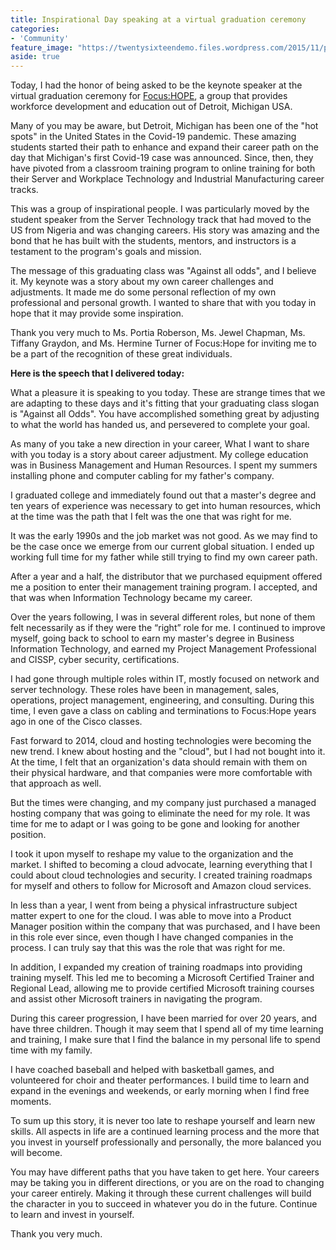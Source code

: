```yaml
---
title: Inspirational Day speaking at a virtual graduation ceremony
categories:
- 'Community'
feature_image: "https://twentysixteendemo.files.wordpress.com/2015/11/post.png"
aside: true
---
```




Today, I had the honor of being asked to be the keynote speaker at the virtual graduation ceremony for <a rel="noreferrer noopener" href="https://www.focushope.edu" target="_blank">Focus:HOP</a><a href="https://www.focushope.edu" target="_blank" rel="noreferrer noopener">E</a>, a group that provides workforce development and education out of Detroit, Michigan USA.  

Many of you may be aware, but Detroit, Michigan has been one of the "hot spots" in the United States in the Covid-19 pandemic.  These amazing students started their path to enhance and expand their career path on the day that Michigan's first Covid-19 case was announced.  Since, then, they have pivoted from a classroom training program to online training for both their Server and Workplace Technology and Industrial Manufacturing career tracks.

This was a group of inspirational people.  I was particularly moved by the student speaker from the Server Technology track that had moved to the US from Nigeria and was changing careers.  His story was amazing and the bond that he has built with the students, mentors, and instructors is a testament to the program's goals and mission.

The message of this graduating class was "Against all odds", and I believe it.  My keynote was a story about my own career challenges and adjustments.  It made me do some personal reflection of my own professional and personal growth.  I wanted to share that with you today in hope that it may provide some inspiration.

Thank you very much to Ms. Portia Roberson, Ms. Jewel Chapman, Ms. Tiffany Graydon, and Ms. Hermine Turner of Focus:Hope for inviting me to be a part of the recognition of these great individuals. 

<strong>Here is the speech that I delivered today:</strong>

What a pleasure it is speaking to you today. These are strange times that we are adapting to these days and it's fitting that your graduating class slogan is "Against all Odds". You have accomplished something great by adjusting to what the world has handed us, and persevered to complete your goal.

As many of you take a new direction in your career, What I want to share with you today is a story about career adjustment. My college education was in Business Management and Human Resources. I spent my summers installing phone and computer cabling for my father's company.

I graduated college and immediately found out that a master's degree and ten years of experience was necessary to get into human resources, which at the time was the path that I felt was the one that was right for me.

It was the early 1990s and the job market was not good. As we may find to be the case once we emerge from our current global situation. I ended up working full time for my father while still trying to find my own career path.

After a year and a half, the distributor that we purchased equipment offered me a position to enter their management training program. I accepted, and that was when Information Technology became my career.

Over the years following, I was in several different roles, but none of them felt necessarily as if they were the “right” role for me.  I continued to improve myself, going back to school to earn my master's degree in Business Information Technology, and earned my Project Management Professional and CISSP, cyber security, certifications.

I had gone through multiple roles within IT, mostly focused on network and server technology. These roles have been in management, sales, operations, project management, engineering, and consulting.  During this time, I even gave a class on cabling and terminations to Focus:Hope years ago in one of the Cisco classes.

Fast forward to 2014, cloud and hosting technologies were becoming the new trend. I knew about hosting and the "cloud", but I had not bought into it. At the time, I felt that an organization's data should remain with them on their physical hardware, and that companies were more comfortable with that approach as well.

But the times were changing, and my company just purchased a managed hosting company that was going to eliminate the need for my role. It was time for me to adapt or I was going to be gone and looking for another position.

I took it upon myself to reshape my value to the organization and the market. I shifted to becoming a cloud advocate, learning everything that I could about cloud technologies and security. I created training roadmaps for myself and others to follow for Microsoft and Amazon cloud services.

In less than a year, I went from being a physical infrastructure subject matter expert to one for the cloud. I was able to move into a Product Manager position within the company that was purchased, and I have been in this role ever since, even though I have changed companies in the process.  I can truly say that this was the role that was right for me.

In addition, I expanded my creation of training roadmaps into providing training myself.  This led me to becoming a Microsoft Certified Trainer and Regional Lead, allowing me to provide certified Microsoft training courses and assist other Microsoft trainers in navigating the program.

During this career progression, I have been married for over 20 years, and have three children.  Though it may seem that I spend all of my time learning and training, I make sure that I find the balance in my personal life to spend time with my family.

I have coached baseball and helped with basketball games, and volunteered for choir and theater performances. I build time to learn and expand in the evenings and weekends, or early morning when I find free moments.

To sum up this story, it is never too late to reshape yourself and learn new skills. All aspects in life are a continued learning process and the more that you invest in yourself professionally and personally, the more balanced you will become.

You may have different paths that you have taken to get here. Your careers may be taking you in different directions, or you are on the road to changing your career entirely. Making it through these current challenges will build the character in you to succeed in whatever you do in the future. Continue to learn and invest in yourself.

Thank you very much.
